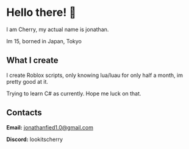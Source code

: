 # Hello there! 👋
I am Cherry, my actual name is jonathan.

Im 15, borned in Japan, Tokyo
## What I create 
I create Roblox scripts, only knowing lua/luau for only half a month, im pretty good at it.

Trying to learn C# as currently. Hope me luck on that.
## Contacts
**Email:** jonathanfied1.0@gmail.com

**Discord:** lookitscherry
